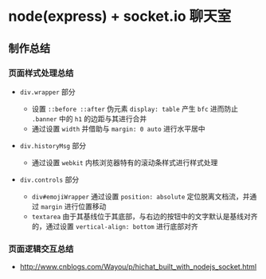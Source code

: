 # node(express) + socket.io 聊天室

## 制作总结

### 页面样式处理总结

- `div.wrapper` 部分

    - 设置 `::before ::after` 伪元素 `display: table` 产生 `bfc` 进而防止 `.banner` 中的 `h1` 的边距与其进行合并
    - 通过设置 `width` 并借助与 `margin: 0 auto` 进行水平居中
    
- `div.historyMsg` 部分

    - 通过设置 `webkit` 内核浏览器特有的滚动条样式进行样式处理
    
- `div.controls` 部分

    - `div#emojiWrapper` 通过设置 `position: absolute` 定位脱离文档流，并通过 `margin` 进行位置移动
    - `textarea` 由于其基线位于其底部，与右边的按钮中的文字默认是基线对齐的，通过设置 `vertical-align: bottom` 进行底部对齐

### 页面逻辑交互总结

- <http://www.cnblogs.com/Wayou/p/hichat_built_with_nodejs_socket.html>

